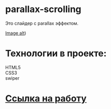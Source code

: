 # parallax-scrolling
Это слайдер с parallax эффектом. 

[Image alt](https://github.com/CHaPiOn777/parallax-scrolling/blob/main/img/screen-3.png))  
# Технологии в проекте:
HTML5  
CSS3  
swiper

# [Ссылка на работу](https://chapion777.github.io/parallax-scrolling/)
